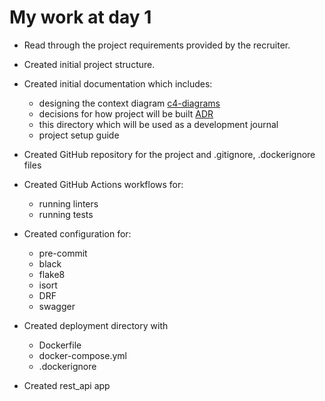 # My work at day 1

- Read through the project requirements provided by the recruiter.

- Created initial project structure.

- Created initial documentation which includes:
  - designing the context diagram [c4-diagrams](../c4-diagrams/context_diagram.md)
  - decisions for how project will be built [ADR](../ADR)
  - this directory which will be used as a development journal 
  - project setup guide 

- Created GitHub repository for the project and .gitignore, .dockerignore files
- Created GitHub Actions workflows for:
  - running linters
  - running tests

- Created configuration for:
  - pre-commit
  - black
  - flake8
  - isort
  - DRF
  - swagger

- Created deployment directory with
  - Dockerfile
  - docker-compose.yml
  - .dockerignore

- Created rest_api app
